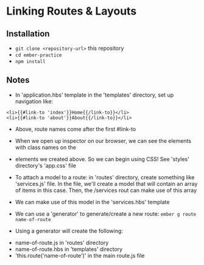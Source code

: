 # Linking Routes & Layouts

## Installation

* `git clone <repository-url>` this repository
* `cd ember-practice`
* `npm install`

## Notes

- In 'application.hbs' template in the 'templates' directory, set up navigation like:
```
<li>{{#link-to 'index'}}Home{{/link-to}}</li>
<li>{{#link-to 'about'}}About{{/link-to}}</li>
```
- Above, route names come after the first #link-to

- When we open up inspector on our browser, we can see the elements with class names on the <li> elements we created above. So we can begin using CSS! See 'styles' directory's 'app.css' file

- To attach a model to a route: in 'routes' directory, create something like 'services.js' file. In the file, we'll create a model that will contain an array of items in this case. Then, the /services rout can make use of this array

- We can make use of this model in the 'services.hbs' template

- We can use a 'generator' to generate/create a new route:
`ember g route name-of-route`

- Using a generator will create the following:
* name-of-route.js in 'routes' directory
* name-of-route.hbs in 'templates' directory
* 'this.route('name-of-route')' in the main route.js file